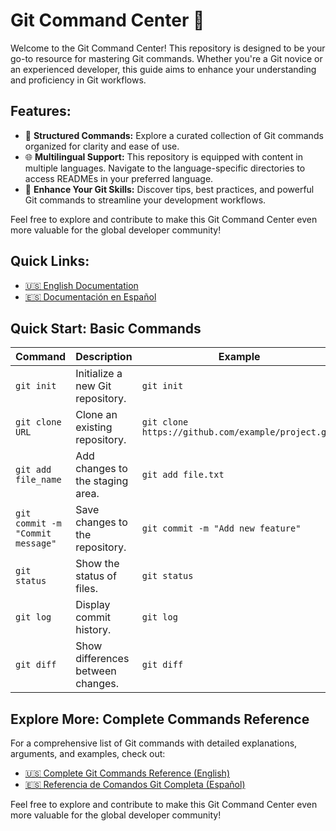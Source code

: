 # Git Command Center 🚀

Welcome to the Git Command Center! This repository is designed to be your go-to resource for mastering Git commands. Whether you're a Git novice or an experienced developer, this guide aims to enhance your understanding and proficiency in Git workflows.

## Features:
- 📖 **Structured Commands:** Explore a curated collection of Git commands organized for clarity and ease of use.
- 🌐 **Multilingual Support:** This repository is equipped with content in multiple languages. Navigate to the language-specific directories to access READMEs in your preferred language.
- 🚀 **Enhance Your Git Skills:** Discover tips, best practices, and powerful Git commands to streamline your development workflows.

Feel free to explore and contribute to make this Git Command Center even more valuable for the global developer community!

## Quick Links:

- [🇺🇸 English Documentation](docs/en/README.md)
- [🇪🇸 Documentación en Español](docs/es/README.md)

## Quick Start: Basic Commands

| Command                                    | Description                                           | Example                                              |
|--------------------------------------------|-------------------------------------------------------|------------------------------------------------------|
| `git init`                                 | Initialize a new Git repository.                      | `git init`                                           |
| `git clone URL`                            | Clone an existing repository.                         | `git clone https://github.com/example/project.git`   |
| `git add file_name`                        | Add changes to the staging area.                      | `git add file.txt`                                   |
| `git commit -m "Commit message"`           | Save changes to the repository.                       | `git commit -m "Add new feature"`                    |
| `git status`                               | Show the status of files.                             | `git status`                                         |
| `git log`                                  | Display commit history.                               | `git log`                                            |
| `git diff`                                 | Show differences between changes.                     | `git diff`                                           |

## Explore More: Complete Commands Reference

For a comprehensive list of Git commands with detailed explanations, arguments, and examples, check out:
- [🇺🇸 Complete Git Commands Reference (English)](docs/en/commands_en.md)
- [🇪🇸 Referencia de Comandos Git Completa (Español)](docs/es/commands_es.md)

Feel free to explore and contribute to make this Git Command Center even more valuable for the global developer community!
